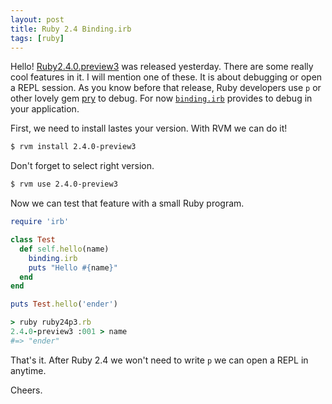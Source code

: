 ```yaml
---
layout: post
title: Ruby 2.4 Binding.irb
tags: [ruby]
---
```


Hello! [Ruby2.4.0.preview3](https://www.ruby-lang.org/en/news/2016/11/09/ruby-2-4-0-preview3-released/) was released yesterday. There are some really cool features in it. I will mention one of these. It is about debugging or open a REPL session. As you know before that release, Ruby developers use ```p``` or other lovely gem [pry](https://github.com/pry/pry) to debug. For now [```binding.irb```](https://github.com/ruby/ruby/commit/493e48897421d176a8faf0f0820323d79ecdf94a) provides to debug in your application.

First, we need to install lastes your version. With RVM we can do it!

```bash
$ rvm install 2.4.0-preview3
```

Don't forget to select right version.

```bash
$ rvm use 2.4.0-preview3
```

Now we can test that feature with a small Ruby program.

```ruby
require 'irb'

class Test
  def self.hello(name)
    binding.irb
    puts "Hello #{name}"
  end
end

puts Test.hello('ender')
```

```ruby
> ruby ruby24p3.rb
2.4.0-preview3 :001 > name
#=> "ender"
```

That's it. After Ruby 2.4 we won't need to write ```p``` we can open a REPL in anytime.

Cheers.